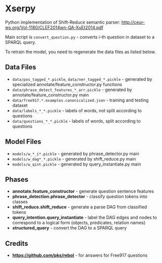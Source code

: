 # Xserpy

Python implementation of Shift-Reduce semantic parser: http://ceur-ws.org/Vol-1180/CLEF2014wn-QA-XuEt2014.pdf

Main script is ``convert_question.py`` - converts i-th question in dataset to a SPARQL query.

To retrain the model, you need to regenerate the data files as listed below.

## Data Files

  * ``data/pos_tagged_*.pickle``, ``data/ner_tagged_*.pickle`` - generated by specialized annotate/feature_constructor.py functions
  * ``data/phrase_detect_features_*_arr.pickle`` - generated by annotate/feature_constructor.py main
  * ``data/free917.*.examples.canonicalized.json`` - training and testing dataset
  * ``data/labels_*_*.pickle`` - labels of words, not split according to questions
  * ``data/questions_*_*.pickle`` - labels of words, split according to questions

## Model Files

  * ``models/w_*_i*.pickle`` - generated by phrase_detector.py main
  * ``models/w_dag*_*.pickle`` - generated by shift_reduce.py main
  * ``models/w_qint.pickle`` - generated by query_instantiate.py main

## Phases

  * **annotate.feature_constructor** - generate question sentence features
  * **phrase_detection.phrase_detector** - classify question tokens into classes
  * **shift_reduce.shift_reduce** - generate a parse DAG from classified tokens
  * **query_intention.query_instantiate** - label the DAG edges and nodes to correspond to a logical form (objects, predicates, relation names)
  * **structured_query** - convert the DAG to a SPARQL query

 ## Credits
  * **https://github.com/pks/rebol** - for answers for Free917 questions
